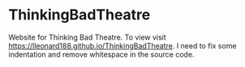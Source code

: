 # ThinkingBadTheatre

Website for Thinking Bad Theatre. To view visit https://lleonard188.github.io/ThinkingBadTheatre. I need to fix some indentation and remove whitespace in the source code.
